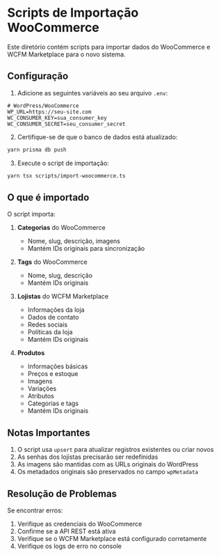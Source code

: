# Scripts de Importação WooCommerce

Este diretório contém scripts para importar dados do WooCommerce e WCFM Marketplace para o novo sistema.

## Configuração

1. Adicione as seguintes variáveis ao seu arquivo `.env`:

```env
# WordPress/WooCommerce
WP_URL=https://seu-site.com
WC_CONSUMER_KEY=sua_consumer_key
WC_CONSUMER_SECRET=seu_consumer_secret
```

2. Certifique-se de que o banco de dados está atualizado:

```bash
yarn prisma db push
```

3. Execute o script de importação:

```bash
yarn tsx scripts/import-woocommerce.ts
```

## O que é importado

O script importa:

1. **Categorias** do WooCommerce
   - Nome, slug, descrição, imagens
   - Mantém IDs originais para sincronização

2. **Tags** do WooCommerce
   - Nome, slug, descrição
   - Mantém IDs originais

3. **Lojistas** do WCFM Marketplace
   - Informações da loja
   - Dados de contato
   - Redes sociais
   - Políticas da loja
   - Mantém IDs originais

4. **Produtos**
   - Informações básicas
   - Preços e estoque
   - Imagens
   - Variações
   - Atributos
   - Categorias e tags
   - Mantém IDs originais

## Notas Importantes

1. O script usa `upsert` para atualizar registros existentes ou criar novos
2. As senhas dos lojistas precisarão ser redefinidas
3. As imagens são mantidas com as URLs originais do WordPress
4. Os metadados originais são preservados no campo `wpMetadata`

## Resolução de Problemas

Se encontrar erros:

1. Verifique as credenciais do WooCommerce
2. Confirme se a API REST está ativa
3. Verifique se o WCFM Marketplace está configurado corretamente
4. Verifique os logs de erro no console
